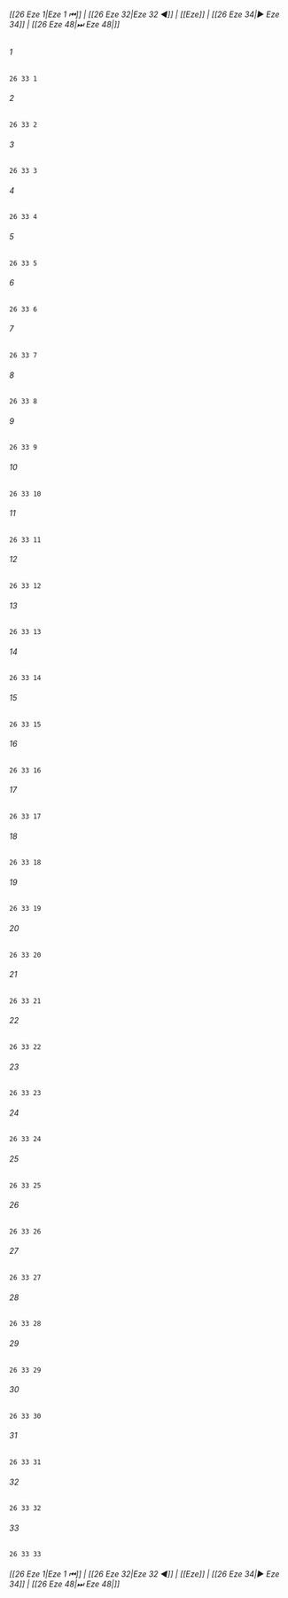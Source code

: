 
###### [[26 Eze 1|Eze 1 ⏮]] | [[26 Eze 32|Eze 32 ◀]] | [[Eze]] | [[26 Eze 34|▶ Eze 34]] | [[26 Eze 48|⏭ Eze 48|]]

###### 1
``` verse
26 33 1 
```
###### 2
``` verse
26 33 2 
```
###### 3
``` verse
26 33 3 
```
###### 4
``` verse
26 33 4 
```
###### 5
``` verse
26 33 5 
```
###### 6
``` verse
26 33 6 
```
###### 7
``` verse
26 33 7 
```
###### 8
``` verse
26 33 8 
```
###### 9
``` verse
26 33 9 
```
###### 10
``` verse
26 33 10 
```
###### 11
``` verse
26 33 11 
```
###### 12
``` verse
26 33 12 
```
###### 13
``` verse
26 33 13 
```
###### 14
``` verse
26 33 14 
```
###### 15
``` verse
26 33 15 
```
###### 16
``` verse
26 33 16 
```
###### 17
``` verse
26 33 17 
```
###### 18
``` verse
26 33 18 
```
###### 19
``` verse
26 33 19 
```
###### 20
``` verse
26 33 20 
```
###### 21
``` verse
26 33 21 
```
###### 22
``` verse
26 33 22 
```
###### 23
``` verse
26 33 23 
```
###### 24
``` verse
26 33 24 
```
###### 25
``` verse
26 33 25 
```
###### 26
``` verse
26 33 26 
```
###### 27
``` verse
26 33 27 
```
###### 28
``` verse
26 33 28 
```
###### 29
``` verse
26 33 29 
```
###### 30
``` verse
26 33 30 
```
###### 31
``` verse
26 33 31 
```
###### 32
``` verse
26 33 32 
```
###### 33
``` verse
26 33 33 
```

###### [[26 Eze 1|Eze 1 ⏮]] | [[26 Eze 32|Eze 32 ◀]] | [[Eze]] | [[26 Eze 34|▶ Eze 34]] | [[26 Eze 48|⏭ Eze 48|]]

